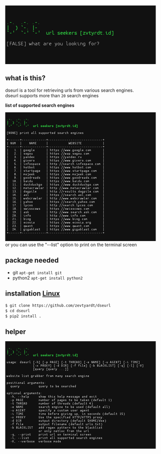 ![Screenshot](.images/dseurl-base.png)

## what is this?
dseurl is a tool for retrieving urls from various search engines.<br>dseurl supports more than `20` search engines

**list of supported search engines**

![Screenshot](.images/dseurl-list.png)
<br>or you can use the "--list" option to print on the terminal screen

## package needed
* git `apt-get install git`
* python2 `apt-get install python2`

## installation [Linux](https://www.linux.org)
```zsh
$ git clone https://github.com/zevtyardt/dseurl
$ cd dseurl
$ pip2 install .
```

## helper
![Screenshot](.images/dseurl-help.png)
